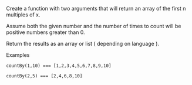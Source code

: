 Create a function with two arguments that will return an array of the first n multiples of x.

Assume both the given number and the number of times to count will be positive numbers greater than 0.

Return the results as an array or list ( depending on language ).

Examples
````
countBy(1,10) === [1,2,3,4,5,6,7,8,9,10]
````

````
countBy(2,5) === [2,4,6,8,10]
````